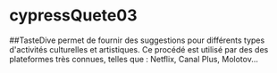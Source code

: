 # cypressQuete03
##TasteDive permet de fournir des suggestions pour différents types d'activités culturelles et artistiques. Ce procédé est utilisé par des des plateformes très connues, telles que : Netflix, Canal Plus, Molotov...
